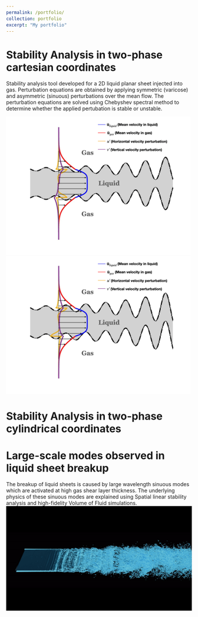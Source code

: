 ```yaml
---
permalink: /portfolio/
collection: portfolio
excerpt: "My portfolio"
---
```


Stability Analysis in two-phase cartesian coordinates
======
Stability analysis tool developed for a 2D liquid planar sheet injected into gas. Perturbation equations are obtained by applying symmetric (varicose) and asymmetric (sinuous) perturbations over the mean flow. The perturbation equations are solved using Chebyshev spectral method to determine whether the applied pertubation is stable or unstable.
<p float="left">
  <img src="/images/varicose.gif" width="500" />
  <img src="/images/sinuous1.gif" width="500" />
</p>

Stability Analysis in two-phase cylindrical coordinates
======

Large-scale modes observed in liquid sheet breakup
======
The breakup of liquid sheets is caused by large wavelength sinuous modes which are activated at high gas shear layer thickness. The underlying physics of these sinuous modes are explained using Spatial linear stability analysis and high-fidelity Volume of Fluid simulations.
<br/><img src='/images/3D_animation.gif'>
